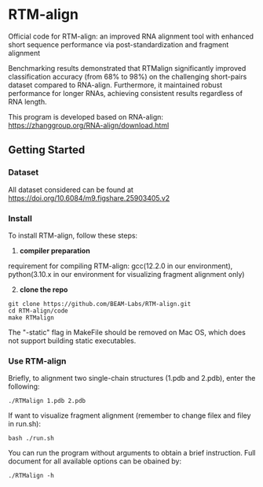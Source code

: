 # RTM-align
Official code for RTM-align: an improved RNA alignment tool with enhanced short sequence performance via post-standardization and fragment alignment

Benchmarking results demonstrated that RTMalign significantly improved classification accuracy (from 68% to 98%) on the challenging short-pairs dataset compared to RNA-align. Furthermore, it maintained robust performance for longer RNAs, achieving consistent results regardless of RNA length.

This program is developed based on RNA-align: https://zhanggroup.org/RNA-align/download.html

## Getting Started

### Dataset

All dataset considered can be found at https://doi.org/10.6084/m9.figshare.25903405.v2

### Install

To install RTM-align, follow these steps:

1. **compiler preparation**

requirement for compiling RTM-align: gcc(12.2.0 in our environment), python(3.10.x in our environment for visualizing fragment alignment only)

2. **clone the repo**

```shell
git clone https://github.com/BEAM-Labs/RTM-align.git
cd RTM-align/code
make RTMalign
```

The "-static" flag in MakeFile should be removed on Mac OS, which does not support building static executables.

### Use RTM-align

Briefly, to alignment two single-chain structures (1.pdb and 2.pdb), enter the following:

```shell
./RTMalign 1.pdb 2.pdb
```

If want to visualize fragment alignment (remember to change filex and filey in run.sh):

```shell
bash ./run.sh
```

You can run the program without arguments to obtain a brief instruction.
Full document for all available options can be obained by:

```shell
./RTMalign -h
```
